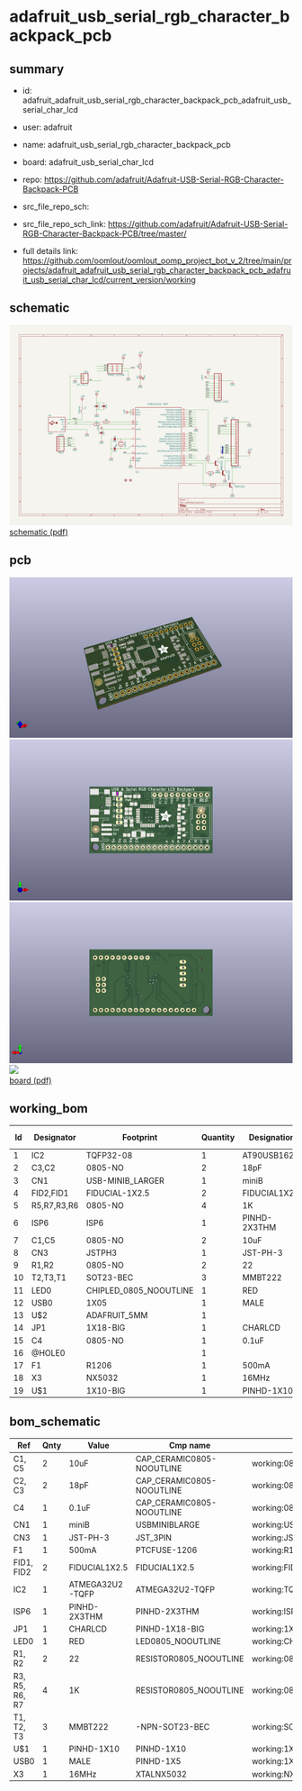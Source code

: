 # adafruit_usb_serial_rgb_character_backpack_pcb
 
## summary 
* id: adafruit_adafruit_usb_serial_rgb_character_backpack_pcb_adafruit_usb_serial_char_lcd
* user: adafruit
* name: adafruit_usb_serial_rgb_character_backpack_pcb
* board: adafruit_usb_serial_char_lcd
* repo: https://github.com/adafruit/Adafruit-USB-Serial-RGB-Character-Backpack-PCB



* src_file_repo_sch: 
* src_file_repo_sch_link: https://github.com/adafruit/Adafruit-USB-Serial-RGB-Character-Backpack-PCB/tree/master/
* full details link: https://github.com/oomlout/oomlout_oomp_project_bot_v_2/tree/main/projects/adafruit_adafruit_usb_serial_rgb_character_backpack_pcb_adafruit_usb_serial_char_lcd/current_version/working  

## schematic  
![](working_schematic_600.png)  
[schematic (pdf)](working_schematic.pdf)  

## pcb  
![](working_3d_600.png) 
![](working_3d_front_600.png)  
![](working_3d_back_600.png)  
![](working_600.png)  
[board (pdf)](working.pdf)  

## working_bom
| Id | Designator | Footprint | Quantity | Designation | Supplier and ref |  | None | 
| --- | --- | --- | --- | --- | --- | --- | --- | 
| 1 | IC2 | TQFP32-08 | 1 | AT90USB162 |  |  | [''] | 
| 2 | C3,C2 | 0805-NO | 2 | 18pF |  |  | [''] | 
| 3 | CN1 | USB-MINIB_LARGER | 1 | miniB |  |  | [''] | 
| 4 | FID2,FID1 | FIDUCIAL-1X2.5 | 2 | FIDUCIAL1X2.5 |  |  | [''] | 
| 5 | R5,R7,R3,R6 | 0805-NO | 4 | 1K |  |  | [''] | 
| 6 | ISP6 | ISP6 | 1 | PINHD-2X3THM |  |  | [''] | 
| 7 | C1,C5 | 0805-NO | 2 | 10uF |  |  | [''] | 
| 8 | CN3 | JSTPH3 | 1 | JST-PH-3 |  |  | [''] | 
| 9 | R1,R2 | 0805-NO | 2 | 22 |  |  | [''] | 
| 10 | T2,T3,T1 | SOT23-BEC | 3 | MMBT222 |  |  | [''] | 
| 11 | LED0 | CHIPLED_0805_NOOUTLINE | 1 | RED |  |  | [''] | 
| 12 | USB0 | 1X05 | 1 | MALE |  |  | [''] | 
| 13 | U$2 | ADAFRUIT_5MM | 1 |  |  |  | [''] | 
| 14 | JP1 | 1X18-BIG | 1 | CHARLCD |  |  | [''] | 
| 15 | C4 | 0805-NO | 1 | 0.1uF |  |  | [''] | 
| 16 | @HOLE0 |  | 1 |  |  |  | [''] | 
| 17 | F1 | R1206 | 1 | 500mA |  |  | [''] | 
| 18 | X3 | NX5032 | 1 | 16MHz |  |  | [''] | 
| 19 | U$1 | 1X10-BIG | 1 | PINHD-1X10 |  |  | [''] | 


## bom_schematic
| Ref | Qnty | Value | Cmp name | Footprint | Description | Vendor | DNP | 
| --- | --- | --- | --- | --- | --- | --- | --- | 
| C1, C5 | 2 | 10uF | CAP_CERAMIC0805-NOOUTLINE | working:0805-NO |  |  |  | 
| C2, C3 | 2 | 18pF | CAP_CERAMIC0805-NOOUTLINE | working:0805-NO |  |  |  | 
| C4 | 1 | 0.1uF | CAP_CERAMIC0805-NOOUTLINE | working:0805-NO |  |  |  | 
| CN1 | 1 | miniB | USBMINIBLARGE | working:USB-MINIB_LARGER |  |  |  | 
| CN3 | 1 | JST-PH-3 | JST_3PIN | working:JSTPH3 |  |  |  | 
| F1 | 1 | 500mA | PTCFUSE-1206 | working:R1206 |  |  |  | 
| FID1, FID2 | 2 | FIDUCIAL1X2.5 | FIDUCIAL1X2.5 | working:FIDUCIAL-1X2.5 |  |  |  | 
| IC2 | 1 | ATMEGA32U2-TQFP | ATMEGA32U2-TQFP | working:TQFP32-08 |  |  |  | 
| ISP6 | 1 | PINHD-2X3THM | PINHD-2X3THM | working:ISP6 |  |  |  | 
| JP1 | 1 | CHARLCD | PINHD-1X18-BIG | working:1X18-BIG |  |  |  | 
| LED0 | 1 | RED | LED0805_NOOUTLINE | working:CHIPLED_0805_NOOUTLINE |  |  |  | 
| R1, R2 | 2 | 22 | RESISTOR0805_NOOUTLINE | working:0805-NO |  |  |  | 
| R3, R5, R6, R7 | 4 | 1K | RESISTOR0805_NOOUTLINE | working:0805-NO |  |  |  | 
| T1, T2, T3 | 3 | MMBT222 | -NPN-SOT23-BEC | working:SOT23-BEC |  |  |  | 
| U$1 | 1 | PINHD-1X10 | PINHD-1X10 | working:1X10-BIG |  |  |  | 
| USB0 | 1 | MALE | PINHD-1X5 | working:1X05 |  |  |  | 
| X3 | 1 | 16MHz | XTALNX5032 | working:NX5032 |  |  |  | 



